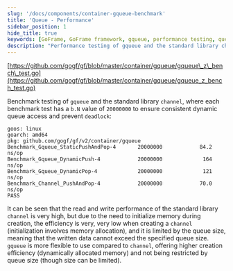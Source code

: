 ```yaml
---
slug: '/docs/components/container-gqueue-benchmark'
title: 'Queue - Performance'
sidebar_position: 1
hide_title: true
keywords: [GoFrame, GoFrame framework, gqueue, performance testing, queue type, channel, benchmark, dynamic queue, queue performance, benchmark]
description: "Performance testing of gqueue and the standard library channel in the GoFrame framework. Benchmark tests demonstrate gqueue's advantages in dynamic storage and elastic capacity, showing better efficiency and flexibility in creation compared to the fixed memory allocation and capacity limitation of the channel."
---
```


[https://github.com/gogf/gf/blob/master/container/gqueue/gqueue\_z\_bench\_test.go](https://github.com/gogf/gf/blob/master/container/gqueue/gqueue_z_bench_test.go)

Benchmark testing of `gqueue` and the standard library `channel`, where each benchmark test has a `b.N` value of `20000000` to ensure consistent dynamic queue access and prevent `deadlock`:

```
goos: linux
goarch: amd64
pkg: github.com/gogf/gf/v2/container/gqueue
Benchmark_Gqueue_StaticPushAndPop-4       20000000            84.2 ns/op
Benchmark_Gqueue_DynamicPush-4            20000000             164 ns/op
Benchmark_Gqueue_DynamicPop-4             20000000             121 ns/op
Benchmark_Channel_PushAndPop-4            20000000            70.0 ns/op
PASS
```

It can be seen that the read and write performance of the standard library `channel` is very high, but due to the need to initialize memory during creation, the efficiency is very, very low when creating a `channel` (initialization involves memory allocation), and it is limited by the queue size, meaning that the written data cannot exceed the specified queue size. `gqueue` is more flexible to use compared to `channel`, offering higher creation efficiency (dynamically allocated memory) and not being restricted by queue size (though size can be limited).